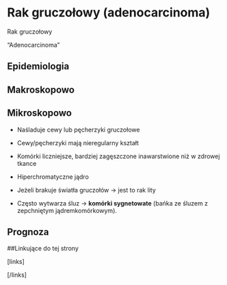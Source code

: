 # Rak gruczołowy (adenocarcinoma)

Rak gruczołowy

“Adenocarcinoma”



## Epidemiologia

## Makroskopowo

## Mikroskopowo

- Naśladuje cewy lub pęcherzyki gruczołowe

- Cewy/pęcherzyki mają nieregularny kształt

- Komórki liczniejsze, bardziej zagęszczone inawarstwione niż w zdrowej tkance

- Hiperchromatyczne jądro

- Jeżeli brakuje światła gruczołów → jest to rak lity

- Często wytwarza śluz → **komórki sygnetowate** (bańka ze śluzem z zepchniętym jądremkomórkowym).



## Prognoza



##Linkujące do tej strony

[links]


[/links]











